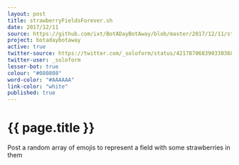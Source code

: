 ```yaml
---
layout: post
title: strawberryFieldsForever.sh
date: 2017/12/11
source: https://github.com/ixt/BotADayBotAway/blob/master/2017/12/11/strawberryFieldsForever.sh
project: botadaybotaway
active: true
twitter-source: https://twitter.com/_soloform/status/421787068390330368
twitter-user: _soloform
lesser-bot: true
colour: "#080808"
word-color: "#AAAAAA"
link-color: "white"
published: true
---
```

# {{ page.title }} 

Post a random array of emojis to represent a field with some strawberries in them
